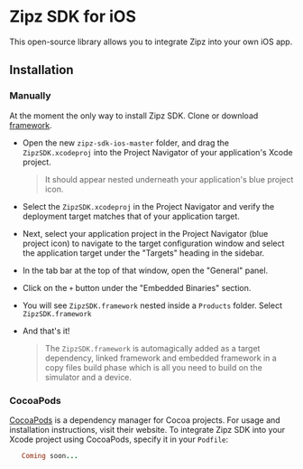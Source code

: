 # Zipz SDK for iOS
This open-source library allows you to integrate Zipz into your own iOS app.

## Installation

### Manually

At the moment the only way to install Zipz SDK. Clone or download [framework](https://github.com/Zipz-App/zipz-sdk-ios). 

- Open the new `zipz-sdk-ios-master` folder, and drag the `ZipzSDK.xcodeproj` into the Project Navigator of your application's Xcode project.

    > It should appear nested underneath your application's blue project icon. 

- Select the `ZipzSDK.xcodeproj` in the Project Navigator and verify the deployment target matches that of your application target.
- Next, select your application project in the Project Navigator (blue project icon) to navigate to the target configuration window and select the application target under the "Targets" heading in the sidebar.
- In the tab bar at the top of that window, open the "General" panel.
- Click on the `+` button under the "Embedded Binaries" section.
- You will see `ZipzSDK.framework` nested inside a `Products` folder. Select `ZipzSDK.framework`

- And that's it!

  > The `ZipzSDK.framework` is automagically added as a target dependency, linked framework and embedded framework in a copy files build phase which is all you need to build on the simulator and a device.

### CocoaPods

[CocoaPods](https://cocoapods.org) is a dependency manager for Cocoa projects. For usage and installation instructions, visit their website. To integrate Zipz SDK into your Xcode project using CocoaPods, specify it in your `Podfile`:

```ruby
   Coming soon...
```



